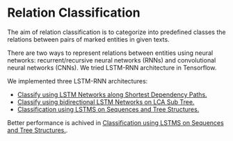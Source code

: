 # Relation Classification 

The aim of relation classification is to categorize into predefined classes the relations between pairs of marked entities in given texts. 

There are two ways to represent relations between entities using neural networks: recurrent/recursive neural networks (RNNs) and convolutional neural networks (CNNs). We tried LSTM-RNN architecture in Tensorflow.

We implemented three LSTM-RNN architectures:
* [Classify using LSTM Networks along Shortest Dependency Paths.](https://github.com/Sshanu/Relation-Classification/tree/master/LCA%20Shortest%20Path)
* [Classify using bidirectional LSTM Networks on LCA Sub Tree.](https://github.com/Sshanu/Relation-Classification/tree/master/LCA%20SubTree)
* [Classification using LSTMS on Sequences and Tree Structures.](https://github.com/Sshanu/Relation-Classification/tree/master/LSTM%20Seq%20and%20Tree)

Better performance is achived in [Classification using LSTMS on Sequences and Tree Structures.](https://github.com/Sshanu/Relation-Classification/tree/master/LSTM%20Seq%20and%20Tree).